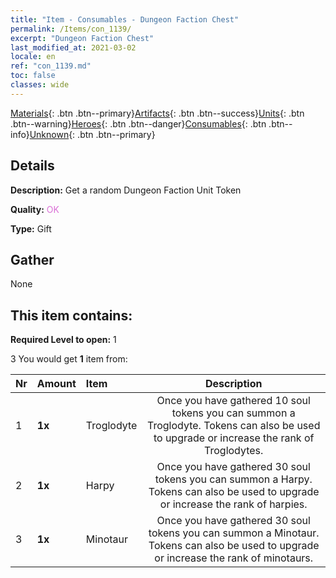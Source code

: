 ```yaml
---
title: "Item - Consumables - Dungeon Faction Chest"
permalink: /Items/con_1139/
excerpt: "Dungeon Faction Chest"
last_modified_at: 2021-03-02
locale: en
ref: "con_1139.md"
toc: false
classes: wide
---
```

 [Materials](/Items/){: .btn .btn--primary}[Artifacts](/Items/Artifacts/){: .btn .btn--success}[Units](/Items/Units/){: .btn .btn--warning}[Heroes](/Items/Heroes/){: .btn .btn--danger}[Consumables](/Items/Consumables/){: .btn .btn--info}[Unknown](/Items/Unknown/){: .btn .btn--primary}

## Details
 **Description:** Get a random Dungeon Faction Unit Token

 **Quality:** <span style="color: #DA70D6">OK</span>

 **Type:** Gift

## Gather

  None

## This item contains:

 **Required Level to open:** 1

 3 You would get **1** item  from:

  | Nr | Amount |     Item    | Description |
  |:---|:-------|:------------|:-----------:|
  | 1 |  **1x** | Troglodyte | Once you have gathered 10 soul tokens you can summon a Troglodyte. Tokens can also be used to upgrade or increase the rank of Troglodytes.  | 
  | 2 |  **1x** | Harpy | Once you have gathered 30 soul tokens you can summon a Harpy. Tokens can also be used to upgrade or increase the rank of harpies.  | 
  | 3 |  **1x** | Minotaur | Once you have gathered 30 soul tokens you can summon a Minotaur. Tokens can also be used to upgrade or increase the rank of minotaurs.  | 
